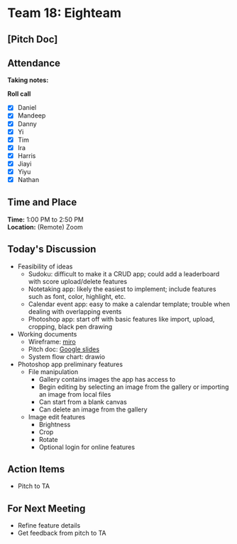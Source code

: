 # Team 18: Eighteam

## \[Pitch Doc\]
  
## Attendance
**Taking notes:** <name>
  
**Roll call**
- [x] Daniel
- [x] Mandeep
- [x] Danny
- [x] Yi
- [x] Tim
- [x] Ira
- [x] Harris
- [x] Jiayi
- [x] Yiyu
- [x] Nathan
  
## Time and Place
**Time:** 1:00 PM to 2:50 PM
<br/>
**Location:** (Remote) Zoom
  
## Today's Discussion
- Feasibility of ideas
  - Sudoku: difficult to make it a CRUD app; could add a leaderboard with score upload/delete features
  - Notetaking app: likely the easiest to implement; include features such as font, color, highlight, etc.
  - Calendar event app: easy to make a calendar template; trouble when dealing with overlapping events
  - Photoshop app: start off with basic features like import, upload, cropping, black pen drawing
- Working documents
  - Wireframe: [miro](https://miro.com/app/board/uXjVPJ6keiE=/)
  - Pitch doc: [Google slides](https://docs.google.com/presentation/d/1q8KS2xCeXWq_YlPNWBSierNbPj5OjL3s1aj1RLEkitE/edit#slide=id.g103f25f02dd_0_4402)
  - System flow chart: drawio
- Photoshop app preliminary features
  - File manipulation
    - Gallery contains images the app has access to
    - Begin editing by selecting an image from the gallery or importing an image from local files
    - Can start from a blank canvas
    - Can delete an image from the gallery
  - Image edit features
    - Brightness
    - Crop
    - Rotate
    - Optional login for online features
  
## Action Items
- Pitch to TA
 
## For Next Meeting
- Refine feature details
- Get feedback from pitch to TA
